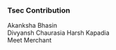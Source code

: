 ### Tsec Contribution 
Akanksha Bhasin<br>
Divyansh Chaurasia
 Harsh Kapadia <br/>
Meet Merchant<br/>
